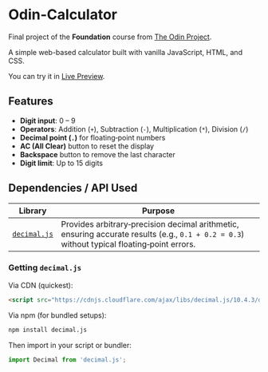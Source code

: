 # Odin-Calculator

Final project of the **Foundation** course from [The Odin Project](https://www.theodinproject.com/).

A simple web-based calculator built with vanilla JavaScript, HTML, and CSS.

You can try it in [Live Preview](https://jdy7149.github.io/odin-calculator).


## Features

* **Digit input**: 0 – 9
* **Operators**: Addition (`+`), Subtraction (`-`), Multiplication (`*`), Division (`/`)
* **Decimal point (`.`)** for floating‑point numbers
* **AC (All Clear)** button to reset the display
* **Backspace** button to remove the last character
* **Digit limit**: Up to 15 digits

## Dependencies / API Used

| Library                                               | Purpose                                                                                                                                     |
| ----------------------------------------------------- | ------------------------------------------------------------------------------------------------------------------------------------------- |
| [`decimal.js`](https://mikemcl.github.io/decimal.js/) | Provides arbitrary‑precision decimal arithmetic, ensuring accurate results (e.g., `0.1 + 0.2 = 0.3`) without typical floating‑point errors. |

### Getting `decimal.js`

Via CDN (quickest):

```html
<script src="https://cdnjs.cloudflare.com/ajax/libs/decimal.js/10.4.3/decimal.min.js"></script>
```

Via npm (for bundled setups):

```bash
npm install decimal.js
```

Then import in your script or bundler:

```js
import Decimal from 'decimal.js';
```